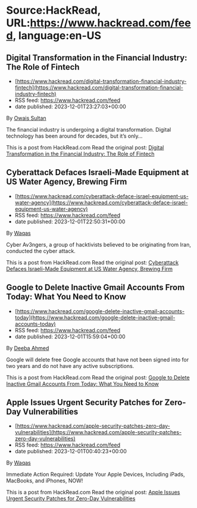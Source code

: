 # Source:HackRead, URL:https://www.hackread.com/feed, language:en-US

## Digital Transformation in the Financial Industry: The Role of Fintech
 - [https://www.hackread.com/digital-transformation-financial-industry-fintech](https://www.hackread.com/digital-transformation-financial-industry-fintech)
 - RSS feed: https://www.hackread.com/feed
 - date published: 2023-12-01T23:27:03+00:00

<p>By <a href="https://www.hackread.com/author/owais/" rel="nofollow">Owais Sultan</a></p>
<p>The financial industry is undergoing a digital transformation. Digital technology has been around for decades, but it&#8217;s only&#8230;</p>
<p>This is a post from HackRead.com Read the original post: <a href="https://www.hackread.com/digital-transformation-financial-industry-fintech/" rel="nofollow">Digital Transformation in the Financial Industry: The Role of Fintech</a></p>

## Cyberattack Defaces Israeli-Made Equipment at US Water Agency, Brewing Firm
 - [https://www.hackread.com/cyberattack-deface-israel-equipment-us-water-agency](https://www.hackread.com/cyberattack-deface-israel-equipment-us-water-agency)
 - RSS feed: https://www.hackread.com/feed
 - date published: 2023-12-01T22:50:31+00:00

<p>By <a href="https://www.hackread.com/author/hackread/" rel="nofollow">Waqas</a></p>
<p>Cyber Av3ngers, a group of hacktivists believed to be originating from Iran, conducted the cyber attack.</p>
<p>This is a post from HackRead.com Read the original post: <a href="https://www.hackread.com/cyberattack-deface-israel-equipment-us-water-agency/" rel="nofollow">Cyberattack Defaces Israeli-Made Equipment at US Water Agency, Brewing Firm</a></p>

## Google to Delete Inactive Gmail Accounts From Today: What You Need to Know
 - [https://www.hackread.com/google-delete-inactive-gmail-accounts-today](https://www.hackread.com/google-delete-inactive-gmail-accounts-today)
 - RSS feed: https://www.hackread.com/feed
 - date published: 2023-12-01T15:59:04+00:00

<p>By <a href="https://www.hackread.com/author/deeba/" rel="nofollow">Deeba Ahmed</a></p>
<p>Google will delete free Google accounts that have not been signed into for two years and do not have any active subscriptions.</p>
<p>This is a post from HackRead.com Read the original post: <a href="https://www.hackread.com/google-delete-inactive-gmail-accounts-today/" rel="nofollow">Google to Delete Inactive Gmail Accounts From Today: What You Need to Know</a></p>

## Apple Issues Urgent Security Patches for Zero-Day Vulnerabilities
 - [https://www.hackread.com/apple-security-patches-zero-day-vulnerabilities](https://www.hackread.com/apple-security-patches-zero-day-vulnerabilities)
 - RSS feed: https://www.hackread.com/feed
 - date published: 2023-12-01T00:40:23+00:00

<p>By <a href="https://www.hackread.com/author/hackread/" rel="nofollow">Waqas</a></p>
<p>Immediate Action Required: Update Your Apple Devices, Including iPads, MacBooks, and iPhones, NOW!</p>
<p>This is a post from HackRead.com Read the original post: <a href="https://www.hackread.com/apple-security-patches-zero-day-vulnerabilities/" rel="nofollow">Apple Issues Urgent Security Patches for Zero-Day Vulnerabilities</a></p>

